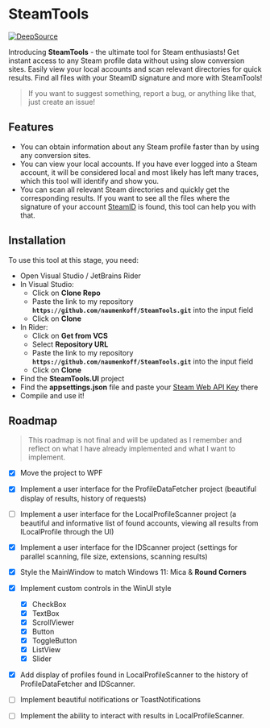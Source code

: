# SteamTools

[![DeepSource](https://app.deepsource.com/gh/naumenkoff/SteamTools.svg/?label=active+issues&show_trend=true&token=rLl5xSYT-6Da5CjmtVUU6Mfi)](https://app.deepsource.com/gh/naumenkoff/SteamTools/?ref=repository-badge)

Introducing **SteamTools** - the ultimate tool for Steam enthusiasts! Get instant access to any Steam profile data without using slow conversion sites.
Easily view your local accounts and scan relevant directories for quick results.
Find all files with your SteamID signature and more with SteamTools!

> If you want to suggest something, report a bug, or anything like that, just create an issue!

## Features

- You can obtain information about any Steam profile faster than by using any conversion sites.
- You can view your local accounts. If you have ever logged into a Steam account, it will be considered local and most likely has left many traces, which this tool will identify and show you.
- You can scan all relevant Steam directories and quickly get the corresponding results. If you want to see all the files where the signature of your account [SteamID] is found, this tool can help you with that.

## Installation

To use this tool at this stage, you need:
- Open Visual Studio / JetBrains Rider
- In Visual Studio:
    - Click on **Clone Repo**
    - Paste the link to my repository **`https://github.com/naumenkoff/SteamTools.git`** into the input field
    - Click on **Clone**
- In Rider:
    - Click on **Get from VCS**
    - Select **Repository URL**
    - Paste the link to my repository **`https://github.com/naumenkoff/SteamTools.git`** into the input field
    - Click on **Clone**
- Find the **SteamTools.UI** project
- Find the **appsettings.json** file and paste your [Steam Web API Key] there
- Compile and use it!

## Roadmap

> This roadmap is not final and will be updated as I remember and reflect on what I have already implemented and what I want to implement.

- [x] Move the project to WPF
- [x] Implement a user interface for the ProfileDataFetcher project (beautiful display of results, history of requests)
- [ ] Implement a user interface for the LocalProfileScanner project (a beautiful and informative list of found accounts, viewing all results from ILocalProfile through the UI)
- [x] Implement a user interface for the IDScanner project (settings for parallel scanning, file size, extensions, scanning results)
- [x] Style the MainWindow to match Windows 11: Mica & **Round Corners**
- [x] Implement custom controls in the WinUI style
    - [x] CheckBox
    - [x] TextBox
    - [x] ScrollViewer
    - [x] Button
    - [x] ToggleButton
    - [x] ListView
    - [x] Slider
- [x] Add display of profiles found in LocalProfileScanner to the history of ProfileDataFetcher and IDScanner.
- [ ] Implement beautiful notifications or ToastNotifications
- [ ] Implement the ability to interact with results in LocalProfileScanner.

   [SteamID]: <https://developer.valvesoftware.com/wiki/SteamID>
   [Steam Web API Key]: <https://steamcommunity.com/dev>








